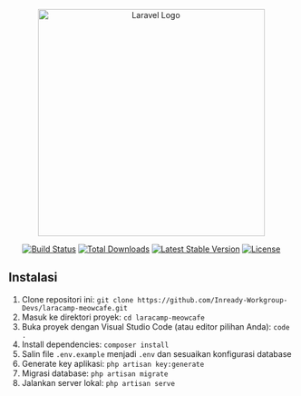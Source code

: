 <p align="center"><a href="https://laravel.com" target="_blank"><img src="https://raw.githubusercontent.com/laravel/art/master/logo-lockup/5%20SVG/2%20CMYK/1%20Full%20Color/laravel-logolockup-cmyk-red.svg" width="400" alt="Laravel Logo"></a></p>

<p align="center">
<a href="https://github.com/laravel/framework/actions"><img src="https://github.com/laravel/framework/workflows/tests/badge.svg" alt="Build Status"></a>
<a href="https://packagist.org/packages/laravel/framework"><img src="https://img.shields.io/packagist/dt/laravel/framework" alt="Total Downloads"></a>
<a href="https://packagist.org/packages/laravel/framework"><img src="https://img.shields.io/packagist/v/laravel/framework" alt="Latest Stable Version"></a>
<a href="https://packagist.org/packages/laravel/framework"><img src="https://img.shields.io/packagist/l/laravel/framework" alt="License"></a>
</p>

## Instalasi
1. Clone repositori ini: `git clone https://github.com/Inready-Workgroup-Devs/laracamp-meowcafe.git`
2. Masuk ke direktori proyek: `cd laracamp-meowcafe`
3. Buka proyek dengan Visual Studio Code (atau editor pilihan Anda): `code .`
4. Install dependencies: `composer install`
5. Salin file `.env.example` menjadi `.env` dan sesuaikan konfigurasi database
6. Generate key aplikasi: `php artisan key:generate`
7. Migrasi database: `php artisan migrate`
8. Jalankan server lokal: `php artisan serve`
